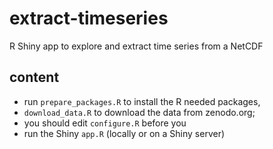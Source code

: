 # extract-timeseries
R Shiny app to explore and extract time series from a NetCDF

## content

* run `prepare_packages.R` to install the R needed packages,
* `download_data.R` to download the data from zenodo.org;
* you should edit `configure.R` before you
* run the Shiny `app.R` (locally or on a Shiny server)